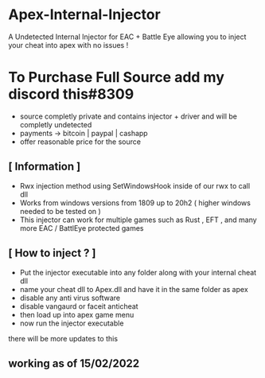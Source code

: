 # Apex-Internal-Injector
A Undetected Internal Injector for EAC + Battle Eye allowing you to inject your cheat into apex with no issues !

# To Purchase Full Source add my discord this#8309
- source completly private and contains injector + driver and will be completly undetected
- payments -> bitcoin | paypal | cashapp 
- offer reasonable price for the source 

## [ Information ]

- Rwx injection method using SetWindowsHook inside of our rwx to call dll
- Works from windows versions from 1809 up to 20h2 ( higher windows needed to be tested on )
- This injector can work for multiple games such as Rust , EFT , and many more EAC / BattlEye protected games 


## [ How to inject ? ]
- Put the injector executable into any folder along with your internal cheat dll
- name your cheat dll to Apex.dll and have it in the same folder as apex 
- disable any anti virus software 
- disable vangaurd or faceit anticheat 
- then load up into apex game menu
- now run the injector executable



there will be more updates to this 


 ## working as of 15/02/2022
